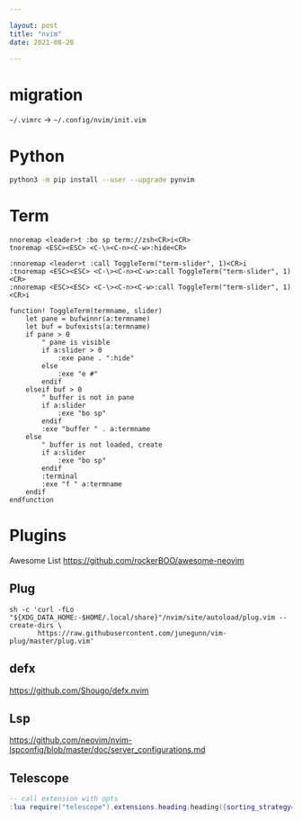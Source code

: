 ```yaml
---

layout: post
title: "nvim"
date: 2021-08-20

---
```


# migration

`~/.vimrc` -> `~/.config/nvim/init.vim`

# Python

```sh
python3 -m pip install --user --upgrade pynvim
```

# Term

```vim
nnoremap <leader>t :bo sp term://zsh<CR>i<CR>
tnoremap <ESC><ESC> <C-\><C-n><C-w>:hide<CR> 
```

```vim
:nnoremap <leader>t :call ToggleTerm("term-slider", 1)<CR>i
:tnoremap <ESC><ESC> <C-\><C-n><C-w>:call ToggleTerm("term-slider", 1)<CR>
:nnoremap <ESC><ESC> <C-\><C-n><C-w>:call ToggleTerm("term-slider", 1)<CR>i

function! ToggleTerm(termname, slider)
    let pane = bufwinnr(a:termname)
    let buf = bufexists(a:termname)
    if pane > 0
        " pane is visible
        if a:slider > 0
            :exe pane . ":hide"
        else
            :exe "e #"
        endif
    elseif buf > 0
        " buffer is not in pane
        if a:slider
            :exe "bo sp"
        endif
        :exe "buffer " . a:termname
    else
        " buffer is not loaded, create
        if a:slider
            :exe "bo sp"
        endif
        :terminal
        :exe "f " a:termname
    endif
endfunction
```

# Plugins
Awesome List <https://github.com/rockerBOO/awesome-neovim>
## Plug

```
sh -c 'curl -fLo "${XDG_DATA_HOME:-$HOME/.local/share}"/nvim/site/autoload/plug.vim --create-dirs \
       https://raw.githubusercontent.com/junegunn/vim-plug/master/plug.vim'
```

## defx

<https://github.com/Shougo/defx.nvim>

## Lsp

<https://github.com/neovim/nvim-lspconfig/blob/master/doc/server_configurations.md>

## Telescope


```lua
-- call extension with opts
:lua require("telescope").extensions.heading.heading({sorting_strategy="ascending"})
```
